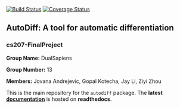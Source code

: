 [![Build Status](https://travis-ci.org/DualSapiens/cs207-FinalProject.svg?branch=master)](https://travis-ci.org/DualSapiens/cs207-FinalProject.svg?branch=master)
[![Coverage Status](https://coveralls.io/repos/github/DualSapiens/cs207-FinalProject/badge.svg?branch=master)](https://coveralls.io/github/DualSapiens/cs207-FinalProject?branch=master)

## AutoDiff: A tool for automatic differentiation
### cs207-FinalProject

**Group Name:** DualSapiens

**Group Number:** 13

**Members:** Jovana Andrejevic, Gopal Kotecha, Jay Li, Ziyi Zhou

This is the main repository for the `autodiff` package.
The **latest [documentation]** is hosted on **readthedocs**.

[documentation]: https://autodiff.readthedocs.io/en/latest
